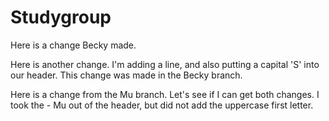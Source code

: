 # Studygroup
Here is a change Becky made.

Here is another change. I'm adding a line, and also putting a capital 'S' into our header. This change was made in the Becky branch.

Here is a change from the Mu branch. Let's see if I can get both changes. I took the - Mu out of the header, but did not add the uppercase first letter.

